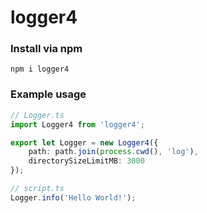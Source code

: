 # logger4

### Install via npm
```
npm i logger4
```

### Example usage
```ts
// Logger.ts
import Logger4 from 'logger4';

export let Logger = new Logger4({
    path: path.join(process.cwd(), 'log'),
    directorySizeLimitMB: 3000
});

// script.ts
Logger.info('Hello World!');
```
